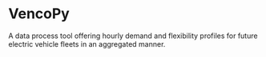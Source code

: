 # VencoPy

A data process tool offering hourly demand and flexibility profiles for future electric vehicle fleets in an aggregated manner.